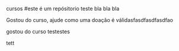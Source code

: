 cursos
#este é um repósitorio teste
bla bla bla

Gostou do curso, ajude como uma doação é válidasfasdfasdfasdfao

gostou do curso
testestes

tett